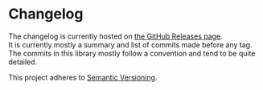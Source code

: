 # Changelog

The changelog is currently hosted on [the GitHub Releases page](https://github.com/agilgur5/window-resizeTo/releases).<br>
It is currently mostly a summary and list of commits made before any tag.
The commits in this library mostly follow a convention and tend to be quite detailed.

This project adheres to [Semantic Versioning](http://semver.org/).
